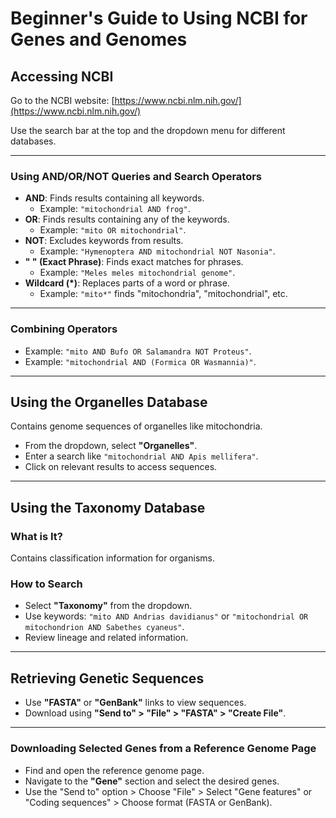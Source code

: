 # Beginner's Guide to Using NCBI for Genes and Genomes

## Accessing NCBI

Go to the NCBI website: [https://www.ncbi.nlm.nih.gov/](https://www.ncbi.nlm.nih.gov/)

Use the search bar at the top and the dropdown menu for different databases.

---

### Using AND/OR/NOT Queries and Search Operators

- **AND**: Finds results containing all keywords.
  - Example: `"mitochondrial AND frog"`.
- **OR**: Finds results containing any of the keywords.
  - Example: `"mito OR mitochondrial"`.
- **NOT**: Excludes keywords from results.
  - Example: `"Hymenoptera AND mitochondrial NOT Nasonia"`.
- **" " (Exact Phrase)**: Finds exact matches for phrases.
  - Example: `"Meles meles mitochondrial genome"`.
- **Wildcard (*)**: Replaces parts of a word or phrase.
  - Example: `"mito*"` finds "mitochondria", "mitochondrial", etc.

---

### Combining Operators

- Example: `"mito AND Bufo OR Salamandra NOT Proteus"`.
- Example: `"mitochondrial AND (Formica OR Wasmannia)"`.

---

## Using the Organelles Database

Contains genome sequences of organelles like mitochondria.

- From the dropdown, select **"Organelles"**.
- Enter a search like `"mitochondrial AND Apis mellifera"`.
- Click on relevant results to access sequences.

---

## Using the Taxonomy Database

### What is It? 

Contains classification information for organisms.

### How to Search

- Select **"Taxonomy"** from the dropdown.
- Use keywords: `"mito AND Andrias davidianus"` or `"mitochondrial OR mitochondrion AND Sabethes cyaneus"`.
- Review lineage and related information.

---

## Retrieving Genetic Sequences

- Use **"FASTA"** or **"GenBank"** links to view sequences.
- Download using **"Send to" > "File" > "FASTA" > "Create File"**.

---
### Downloading Selected Genes from a Reference Genome Page

- Find and open the reference genome page.
- Navigate to the **"Gene"** section and select the desired genes.
- Use the "Send to" option > Choose "File" > Select "Gene features" or "Coding sequences" > Choose format (FASTA or GenBank).
